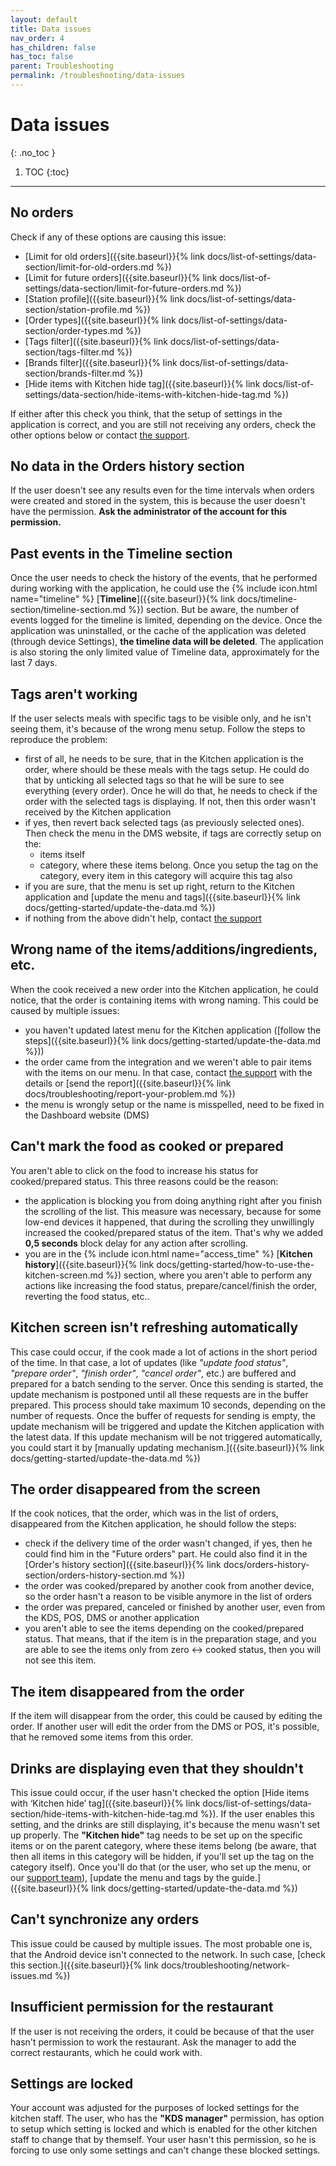 ```yaml
---
layout: default
title: Data issues
nav_order: 4
has_children: false
has_toc: false
parent: Troubleshooting
permalink: /troubleshooting/data-issues
---
```


# Data issues
{: .no_toc }

1. TOC
{:toc}

---

## No orders
Check if any of these options are causing this issue:
- [Limit for old orders]({{site.baseurl}}{% link docs/list-of-settings/data-section/limit-for-old-orders.md %})
- [Limit for future orders]({{site.baseurl}}{% link docs/list-of-settings/data-section/limit-for-future-orders.md %})
- [Station profile]({{site.baseurl}}{% link docs/list-of-settings/data-section/station-profile.md %})
- [Order types]({{site.baseurl}}{% link docs/list-of-settings/data-section/order-types.md %})
- [Tags filter]({{site.baseurl}}{% link docs/list-of-settings/data-section/tags-filter.md %})
- [Brands filter]({{site.baseurl}}{% link docs/list-of-settings/data-section/brands-filter.md %})
- [Hide items with Kitchen hide tag]({{site.baseurl}}{% link docs/list-of-settings/data-section/hide-items-with-kitchen-hide-tag.md %})

If either after this check you think, that the setup of settings in the application is correct, and you are still not receiving any orders, check the other options below or contact [the support](mailto:support@orderlord.com).

## No data in the Orders history section
<span class="text-red-200">If the user doesn't see any results even for the time intervals when orders were created and stored in the system, this is because the user doesn't have the permission. **Ask the administrator of the account for this permission.**</span>

## Past events in the Timeline section
Once the user needs to check the history of the events, that he performed during working with the application, he could use the {% include icon.html name="timeline" %} [**Timeline**]({{site.baseurl}}{% link docs/timeline-section/timeline-section.md %}) section. <span class="text-red-200">But be aware, the number of events logged for the timeline is limited, depending on the device. Once the application was uninstalled, or the cache of the application was deleted (through device Settings), **the timeline data will be deleted**. The application is also storing the only limited value of Timeline data, approximately for the last 7 days.</span>

## Tags aren't working
If the user selects meals with specific tags to be visible only, and he isn't seeing them, it's because of the wrong menu setup. Follow the steps to reproduce the problem:
- first of all, he needs to be sure, that in the Kitchen application is the order, where should be these meals with the tags setup. He could do that by unticking all selected tags so that he will be sure to see everything (every order). Once he will do that, he needs to check if the order with the selected tags is displaying. If not, then this order wasn't received by the Kitchen application
- if yes, then revert back selected tags (as previously selected ones). Then check the menu in the DMS website, if tags are correctly setup on the:
	- items itself
	- category, where these items belong. Once you setup the tag on the category, every item in this category will acquire this tag also
- if you are sure, that the menu is set up right, return to the Kitchen application and [update the menu and tags]({{site.baseurl}}{% link docs/getting-started/update-the-data.md %})
- if nothing from the above didn't help, contact [the support](mailto:support@orderlord.com)

## Wrong name of the items/additions/ingredients, etc.
When the cook received a new order into the Kitchen application, he could notice, that the order is containing items with wrong naming. This could be caused by multiple issues:
- you haven't updated latest menu for the Kitchen application ([follow the steps]({{site.baseurl}}{% link docs/getting-started/update-the-data.md %}))
- the order came from the integration and we weren't able to pair items with the items on our menu. In that case, contact [the support](mailto:support@orderlord.com) with the details or [send the report]({{site.baseurl}}{% link docs/troubleshooting/report-your-problem.md %})
- the menu is wrongly setup or the name is misspelled, need to be fixed in the Dashboard website (DMS)

## Can't mark the food as cooked or prepared
You aren't able to click on the food to increase his status for cooked/prepared status. This three reasons could be the reason:
- the application is blocking you from doing anything right after you finish the scrolling of the list. This measure was necessary, because for some low-end devices it happened, that during the scrolling they unwillingly increased the cooked/prepared status of the item. That's why we added **0,5 seconds** block delay for any action after scrolling.
- you are in the {% include icon.html name="access_time" %} [**Kitchen history**]({{site.baseurl}}{% link docs/getting-started/how-to-use-the-kitchen-screen.md %}) section, where you aren't able to perform any actions like increasing the food status, prepare/cancel/finish the order, reverting the food status, etc..

## Kitchen screen isn't refreshing automatically
This case could occur, if the cook made a lot of actions in the short period of the time. In that case, a lot of updates (like _"update food status"_, _"prepare order"_, _"finish order"_, _"cancel order"_, etc.) are buffered and prepared for a batch sending to the server. Once this sending is started, the update mechanism is postponed until all these requests are in the buffer prepared. This process should take maximum 10 seconds, depending on the number of requests. Once the buffer of requests for sending is empty, the update mechanism will be triggered and update the Kitchen application with the latest data. 
<span class="text-red-200">If this update mechanism will be not triggered automatically, you could start it by [manually updating mechanism.]({{site.baseurl}}{%  link docs/getting-started/update-the-data.md %})</span>

## The order disappeared from the screen
If the cook notices, that the order, which was in the list of orders, disappeared from the Kitchen application, he should follow the steps:
- check if the delivery time of the order wasn't changed, if yes, then he could find him in the "Future orders" part. He could also find it in the [Order's history section]({{site.baseurl}}{%  link docs/orders-history-section/orders-history-section.md %})
- the order was cooked/prepared by another cook from another device, so the order hasn't a reason to be visible anymore in the list of orders
- the order was prepared, canceled or finished by another user, even from the KDS, POS, DMS or another application
- you aren't able to see the items depending on the cooked/prepared status. That means, that if the item is in the preparation stage, and you are able to see the items only from zero <-> cooked status, then you will not see this item.

## The item disappeared from the order
If the item will disappear from the order, this could be caused by editing the order. If another user will edit the order from the DMS or POS, it's possible, that he removed some items from this order.

## Drinks are displaying even that they shouldn't
This issue could occur, if the user hasn't checked the option [Hide items with ‘Kitchen hide’ tag]({{site.baseurl}}{%  link docs/list-of-settings/data-section/hide-items-with-kitchen-hide-tag.md %}). If the user enables this setting, and the drinks are still displaying, it's because the menu wasn't set up properly. The **"Kitchen hide"** tag needs to be set up on the specific items or on the parent category, where these items belong (be aware, that then all items in this category will be hidden, if you'll set up the tag on the category itself). Once you'll do that (or the user, who set up the menu, or our [support team](mailto:support@orderlord.com)), [update the menu and tags by the guide.]({{site.baseurl}}{% link docs/getting-started/update-the-data.md %})

## Can't synchronize any orders
This issue could be caused by multiple issues. The most probable one is, that the Android device isn't connected to the network. In such case, [check this section.]({{site.baseurl}}{%  link docs/troubleshooting/network-issues.md %})

## Insufficient permission for the restaurant
<span class="text-red-200">If the user is not receiving the orders, it could be because of that the user hasn't permission to work the restaurant. Ask the manager to add the correct restaurants, which he could work with.</span>

## Settings are locked
<span class="text-red-200">Your account was adjusted for the purposes of locked settings for the kitchen staff.</span> The user, who has the **"KDS manager"** permission, has option to setup which setting is locked and which is enabled for the other kitchen staff to change that by themself. Your user hasn't this permission, so he is forcing to use only some settings and can't change these blocked settings.